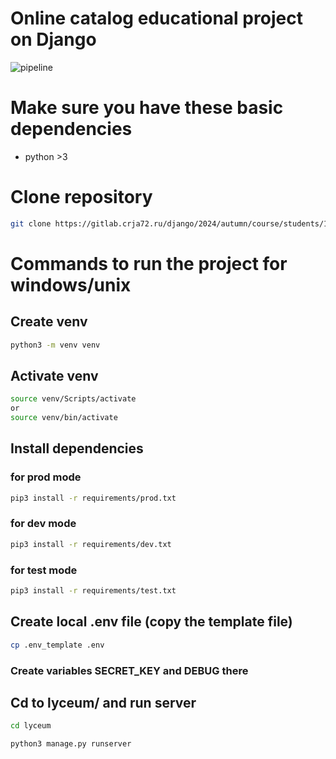 # Online catalog educational project on Django
![pipeline](https://gitlab.crja72.ru/django/2024/autumn/course/students/169883-mishaveret-course-1187/badges/main/pipeline.svg)

# Make sure you have these basic dependencies
* python >3

# Clone repository
```bash
git clone https://gitlab.crja72.ru/django/2024/autumn/course/students/169883-mishaveret-course-1187
```

# Commands to run the project for windows/unix 
 
## Create venv 
```bash
python3 -m venv venv
```

## Activate venv
```bash
source venv/Scripts/activate
or 
source venv/bin/activate
```

## Install dependencies
### for prod mode
```bash
pip3 install -r requirements/prod.txt
```
### for dev mode
```bash
pip3 install -r requirements/dev.txt
```
### for test mode
```bash
pip3 install -r requirements/test.txt
```

## Create local .env file (copy the template file)
```bash
cp .env_template .env
```
### Create variables SECRET_KEY and DEBUG there



## Cd to lyceum/ and run server
```bash
cd lyceum

python3 manage.py runserver
```
